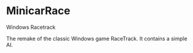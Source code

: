 # MinicarRace
Windows Racetrack 

The remake of the classic Windows game RaceTrack. It contains a simple AI.
